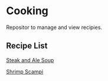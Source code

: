 # Cooking
Repositor to manage and view recipies.

## Recipe List

[Steak and Ale Soup](https://github.com/akschuler/Cooking/blob/main/SteakAleSoup.md)

[Shrimp Scampi](https://github.com/akschuler/Cooking/blob/main/ShrimpScampi.md)

